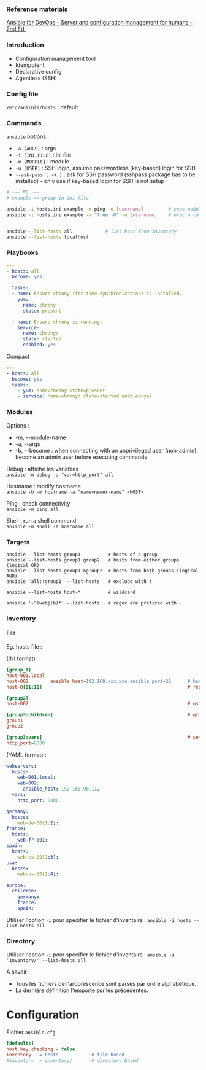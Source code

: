 ### Reference materials

[Ansible for DevOps - Server and configuration management for humans - 2nd Ed.](https://www.ansiblefordevops.com/)


### Introduction

- Configuration management tool
- Idempotent
- Declarative config
- Agentless (SSH)

### Config file

`/etc/ansible/hosts` : default

### Commands

`ansible` options : 
  - `-a [ARGS]`   : args
- `-i [INI_FILE]` : ini file
- `-m [MODULE]`   : module
- `-u [USER]`     : SSH login, assume passwordless (key-based) login for SSH
- `--ask-pass ( -k )` : ask for SSH password (sshpass package has to be installed) - only use if key-based login for SSH is not setup

```sh
# --- NB ---
# example == group in ini file

ansible -i hosts.ini example -m ping -u [username]         # exec module
ansible -i hosts.ini example -a "free -h" -u [username]    # exec a command


ansible --list-hosts all            # list host from inventory
ansible --list-hosts localhost
```


### Playbooks

```yml
---
- hosts: all
  become: yes

  tasks:
  - name: Ensure chrony (for time synchronization) is installed.
    yum:
      name: chrony
      state: present

  - name: Ensure chrony is running.
    service:
      name: chronyd
      state: started
      enabled: yes
```

Compact
```yml
---
- hosts: all
  become: yes
  tasks:
    - yum: name=chrony state=present
    - service: name=chronyd state=started enabled=yes
```


### Modules

Options :
* -m, --module-name
* -a, --args
* -b, --become : when connecting with an unprivileged user (non-admin), become an admin user before executing commands 

Debug : affiche les variables \
`ansible -m debug -a "var=http_port" all`

Hostname : modify hostname \
`ansible -b -m hostname -a "name=newer-name" <HOST>`

Ping : check connectivity \
`ansible -m ping all`

Shell : run a shell command \
`ansible -m shell -a hostname all`

### Targets

```
ansible --list-hosts group1          # hosts of a group
ansible --list-hosts group1:group2   # hosts from either groups (logical OR)
ansible --list-hosts group1:&group2  # hosts from both groups (logical AND)
ansible 'all:!group1' --list-hosts   # exclude with !

ansible --list-hosts host-*          # wildcard

ansible '~^(web|lb)*' --list-hosts   # regex are prefixed with ~
```

### Inventory

#### File 

Eg. hosts file :

(INI format) 
```ini
[group_1]
host-001.local
host-002        ansible_host=192.168.xxx.xxx ansible_port=22      # host variables
host-0[01:10]                                                     # regex

[group2]
host-002                                                          # using inventory hostname allows for DRY

[group3:children]                                                 # group of groups with the :children header
group1
group2

[group3:vars]                                                     # setting attributes to a group with the :vars header
http_port=8080
```

(YAML format) : 
```yaml
webservers:
  hosts:
    web-001.local:
    web-002:
      ansible_host: 192.168.98.112
  vars:
    http_port: 8080

germany:
  hosts:
    web-de-00[1:2]:
france:
  hosts:
    web-fr-001:
spain:
  hosts:
    web-es-00[1:3]:
usa:
  hosts:
    web-us-00[1:4]:

europe:
  children:
    germany:
    france:
    spain:
```

Utiliser l'option `-i` pour spécifier le fichier d'inventaire : `ansible -i hosts --list-hosts all`

### Directory

Utiliser l'option `-i` pour spécifier le fichier d'inventaire : `ansible -i 'inventory/' --list-hosts all`

A savoir : 
- Tous les fichiers de l'arborescence sont parsés par ordre alphabétique.
- La dernière définition l'emporte sur les précédentes.

# Configuration 
Fichier `ansible.cfg` 

```ini
[defaults]
host_key_checking = false
inventory   = hosts            # file based
#inventory  = inventory/       # directory based
```

